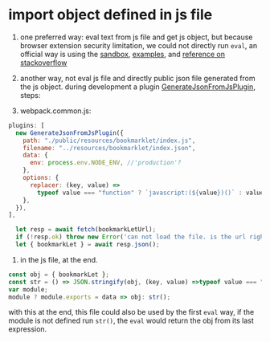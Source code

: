 # import object defined in js file
1. one preferred way: eval text from js file and get js object, but because browser extension security limitation, we could not directly run `eval`, an official way is using the [sandbox](https://developer.chrome.com/docs/extensions/mv3/sandboxingEval/), [examples](https://github.dev/GoogleChrome/chrome-extensions-samples), and [reference on stackoverflow](https://stackoverflow.com/questions/12777434/how-to-communicate-with-a-sandboxed-window-in-chrome-packaged-app#answer-13098365)

1. another way, not eval js file and directly public json file generated from the js object. during development a plugin [GenerateJsonFromJsPlugin](https://github.com/kelyvin/generate-json-from-js-webpack-plugin), steps:
  1. webpack.common.js: 
  ```js
  plugins: [
    new GenerateJsonFromJsPlugin({
      path: "./public/resources/bookmarklet/index.js",
      filename: "../resources/bookmarklet/index.json",
      data: {
        env: process.env.NODE_ENV, //'production'?
      },
      options: {
        replacer: (key, value) =>
          typeof value === "function" ? `javascript:(${value})()` : value,
      },
    }),
  ],
  ```
  ```js
    let resp = await fetch(bookmarkLetUrl);
    if (!resp.ok) throw new Error('can not load the file. is the url right?');
    let { bookmarkLet } = await resp.json();
  ```
  1. in the js file, at the end.
  ```js
  const obj = { bookmarkLet };
  const str = () => JSON.stringify(obj, (key, value) =>typeof value === "function" ? `javascript:(${value})()` : value)
  var module;
  module ? module.exports = data => obj: str();
  ```
  with this at the end, this file could also be used by the first `eval` way, if the module is not defined run `str()`, the `eval` would return the obj from its last expression.
